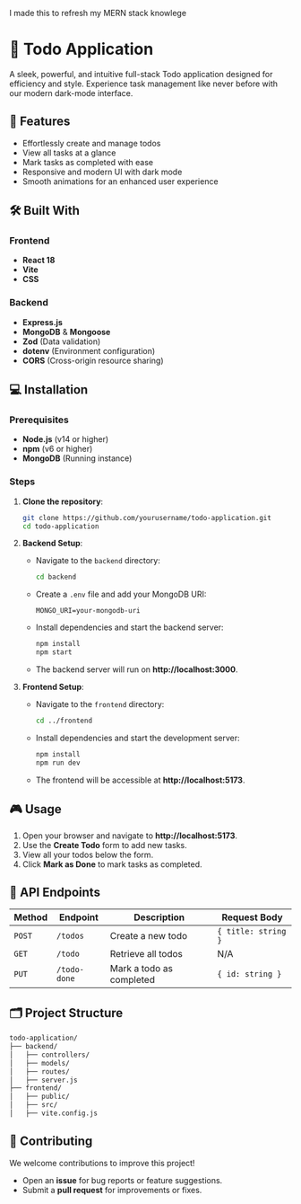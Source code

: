 

I made this to refresh my MERN stack knowlege

# 📝 Todo Application  
A sleek, powerful, and intuitive full-stack Todo application designed for efficiency and style. Experience task management like never before with our modern dark-mode interface.  



## 🚀 Features  
- Effortlessly create and manage todos  
- View all tasks at a glance  
- Mark tasks as completed with ease  
- Responsive and modern UI with dark mode  
- Smooth animations for an enhanced user experience  



## 🛠️ Built With  

### **Frontend**  
- **React 18**  
- **Vite**  
- **CSS**  

### **Backend**  
- **Express.js**  
- **MongoDB** & **Mongoose**  
- **Zod** (Data validation)  
- **dotenv** (Environment configuration)  
- **CORS** (Cross-origin resource sharing)  



## 💻 Installation  

### **Prerequisites**  
- **Node.js** (v14 or higher)  
- **npm** (v6 or higher)  
- **MongoDB** (Running instance)  

### **Steps**  
1. **Clone the repository**:  
   ```bash  
   git clone https://github.com/yourusername/todo-application.git  
   cd todo-application  
   ```  

2. **Backend Setup**:  
   - Navigate to the `backend` directory:  
     ```bash  
     cd backend  
     ```  
   - Create a `.env` file and add your MongoDB URI:  
     ```env  
     MONGO_URI=your-mongodb-uri  
     ```  
   - Install dependencies and start the backend server:  
     ```bash  
     npm install  
     npm start  
     ```  
   - The backend server will run on **http://localhost:3000**.  

3. **Frontend Setup**:  
   - Navigate to the `frontend` directory:  
     ```bash  
     cd ../frontend  
     ```  
   - Install dependencies and start the development server:  
     ```bash  
     npm install  
     npm run dev  
     ```  
   - The frontend will be accessible at **http://localhost:5173**.  



## 🎮 Usage  
1. Open your browser and navigate to **http://localhost:5173**.  
2. Use the **Create Todo** form to add new tasks.  
3. View all your todos below the form.  
4. Click **Mark as Done** to mark tasks as completed.  



## 📖 API Endpoints  

| **Method** | **Endpoint**    | **Description**             | **Request Body** |  
|------------|-----------------|-----------------------------|------------------|  
| `POST`     | `/todos`        | Create a new todo           | `{ title: string }` |  
| `GET`      | `/todo`         | Retrieve all todos          | N/A              |  
| `PUT`      | `/todo-done`    | Mark a todo as completed    | `{ id: string }` |  


## 🗂️ Project Structure  

```bash  
todo-application/  
├── backend/  
│   ├── controllers/  
│   ├── models/  
│   ├── routes/  
│   ├── server.js  
├── frontend/  
│   ├── public/  
│   ├── src/  
│   ├── vite.config.js  
```  


## 🤝 Contributing  
We welcome contributions to improve this project!  
- Open an **issue** for bug reports or feature suggestions.  
- Submit a **pull request** for improvements or fixes.  




